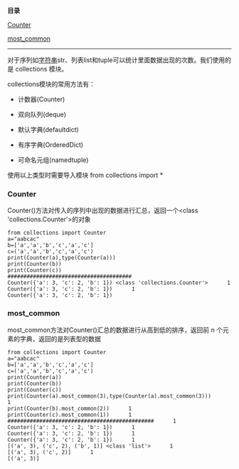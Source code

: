 **目录**

[Counter](#t0)

[most\_common](#t1) 

* * *

对于序列如[字符串](https://so.csdn.net/so/search?q=%E5%AD%97%E7%AC%A6%E4%B8%B2&spm=1001.2101.3001.7020)str、列表list和tuple可以统计里面数据出现的次数。我们使用的是 collections 模块。

collections模块的常用方法有：

*   计数器(Counter)
*   双向队列(deque)
*   默认字典(defaultdict)
*   有序字典(OrderedDict)
*   可命名元组(namedtuple)

使用以上类型时需要导入模块 from collections import \*

### Counter

Counter()方法对传入的序列中出现的数据进行汇总，返回一个<class 'collections.Counter'>的对象

```
from collections import Counter      
a="aabcac"      
b=['a','a','b','c','a','c']      
c=('a','a','b','c','a','c')      
print(Counter(a),type(Counter(a)))      
print(Counter(b))      
print(Counter(c))      
#######################################      
Counter({'a': 3, 'c': 2, 'b': 1}) <class 'collections.Counter'>      1
Counter({'a': 3, 'c': 2, 'b': 1})      1
Counter({'a': 3, 'c': 2, 'b': 1})
```


### most\_common 

most\_common方法对Counter()汇总的数据进行从高到低的排序，返回前 n 个元素的字典，返回的是列表型的数据

```
from collections import Counter      
a="aabcac"      
b=['a','a','b','c','a','c']      
c=('a','a','b','c','a','c')      
print(Counter(a))      
print(Counter(b))      
print(Counter(c))       
print(Counter(a).most_common(3),type(Counter(a).most_common(3)))      1
print(Counter(b).most_common(2))      1
print(Counter(c).most_common(1))      1
##############################################      1
Counter({'a': 3, 'c': 2, 'b': 1})      1
Counter({'a': 3, 'c': 2, 'b': 1})      1
Counter({'a': 3, 'c': 2, 'b': 1})      1
[('a', 3), ('c', 2), ('b', 1)] <class 'list'>      1
[('a', 3), ('c', 2)]      1
[('a', 3)]
```

